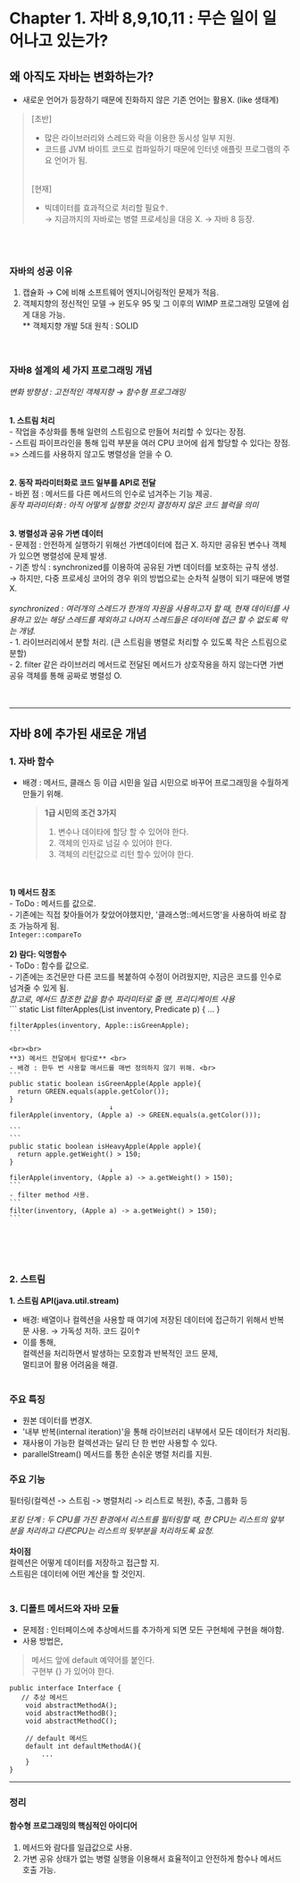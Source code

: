 # Chapter 1. 자바 8,9,10,11 : 무슨 일이 일어나고 있는가?

## 왜 아직도 자바는 변화하는가? <br>
- 새로운 언어가 등장하기 때문에 진화하지 않은 기존 언어는 활용X. (like 생태계)<br>

> [초반] <br>
  > - 많은 라이브러리와 스레드와 락을 이용한 동시성 일부 지원. <br>
  > - 코드를 JVM 바이트 코드로 컴파일하기 때문에 인터넷 애플릿 프로그램의 주요 언어가 됨. <br><br>
>
> [현재] <br>
  > - 빅데이터를 효과적으로 처리할 필요↑. <br>
  > → 지금까지의 자바로는 병렬 프로세싱을 대응 X. → 자바 8 등장.

<br><br>


  ### 자바의 성공 이유 <br>
  1. 캡슐화 → C에 비해 소프트웨어 엔지니어링적인 문제가 적음.
  2. 객체지향의 정신적인 모델 → 윈도우 95 및 그 이후의 WIMP 프로그래밍 모델에 쉽게 대응 가능. <br>
     ** 객체지향 개발 5대 원칙 : SOLID <br><br><br>


  ### 자바8 설계의 세 가지 프로그래밍 개념 <br>
  *변화 방향성 : 고전적인 객체지향 → 함수형 프로그래밍* <br><br>

  **1. 스트림 처리**<br>
     - 작업을 추상화를 통해 일련의 스트림으로 만들어 처리할 수 있다는 장점. <br>
     - 스트림 파이프라인을 통해 입력 부분을 여러 CPU 코어에 쉽게 할당할 수 있다는 장점.<br>
      => 스레드를 사용하지 않고도 병렬성을 얻을 수 O. <br><br>
      
  **2. 동작 파라미터화로 코드 일부를 API로 전달** <br>
    - 바뀐 점 : 메서드를 다른 메서드의 인수로 넘겨주는 기능 제공. <br>
    *동작 파라미터화 : 아직 어떻게 실행할 것인지 결정하지 않은 코드 블럭을 의미*<br><br>
  
  **3. 병렬성과 공유 가변 데이터** <br>
    - 문제점 : 안전하게 실행하기 위해선 가변데이터에 접근 X. 하지만 공유된 변수나 객체가 있으면 병렬성에 문제 발생.<br>
    - 기존 방식 : synchronized를 이용하여 공유된 가변 데이터를 보호하는 규칙 생성. <br>
      → 하지만, 다중 프로세싱 코어의 경우 위의 방법으로는 순차적 실행이 되기 때문에 병렬 X. <br><br>
      *synchronized : 여러개의 스레드가 한개의 자원을 사용하고자 할 때, 현재 데이터를 사용하고 있는 해당 스레드를 제외하고 나머지 스레드들은 데이터에 접근 할 수 없도록 막는 개념.* <br>
    - 1. 라이브러리에서 분할 처리. (큰 스트림을 병렬로 처리할 수 있도록 작은 스트림으로 분할) <br>
    - 2. filter 같은 라이브러리 메서드로 전달된 메서드가 상호작용을 하지 않는다면 가변 공유 객체를 통해 공짜로 병렬성 O. <br>
      <br><br>

---
## 자바 8에 추가된 새로운 개념
### 1. 자바 함수 <br>
- 배경 : 메서드, 클래스 등 이급 시민을 일급 시민으로 바꾸어 프로그래밍을 수월하게 만들기 위해. <br>
  > **1급 시민의 조건 3가지**
  > 1. 변수나 데이타에 할당 할 수 있어야 한다.
  > 2. 객체의 인자로 넘길 수 있어야 한다.
  > 3. 객체의 리턴값으로 리턴 할수 있어야 한다. 

<br><br>
	**1) 메서드 참조** <br>
	- ToDo : 메서드를 값으로. <br>
	- 기존에는 직접 찾아들어가 찾았어야했지만, '클래스명::메서드명'을 사용하여 바로 참조 가능하게 됨.<br>
	```
	Integer::compareTo
	```
	<br><br>
	**2) 람다: 익명함수** <br>
	- ToDo : 함수를 값으로. <br>
	- 기존에는 조건문만 다른 코드를 복붙하여 수정이 어려웠지만, 지금은 코드를 인수로 넘겨줄 수 있게 됨.<br>
	*참고로, 메서드 참조한 값을 함수 파라미터로 줄 땐, 프리디케이트 사용* <br>
	```
	static List<Apple> filterApples(List<Apple> inventory, Predicate<Apple> p) { ... }
	
	filterApples(inventory, Apple::isGreenApple);
	```
	
	<br><br>
	**3) 메서드 전달에서 람다로** <br>
	- 배경 : 한두 번 사용할 매서드를 매번 정의하지 않기 위해. <br>
	```
	public static boolean isGreenApple(Apple apple){
	  return GREEN.equals(apple.getColor());
	}
	                         ↓   
	filerApple(inventory, (Apple a) -> GREEN.equals(a.getColor()));
	
	```
	```
	public static boolean isHeavyApple(Apple apple){
	  return apple.getWeight() > 150;
	}
	                         ↓   
	filerApple(inventory, (Apple a) -> a.getWeight() > 150);
	```
	- filter method 사용.
	```
	filter(inventory, (Apple a) -> a.getWeight() > 150);
	```
<br><br><br>
### 2. 스트림
**1. 스트림 API(java.util.stream)** <br>
- 배경: 배열이나 컬렉션을 사용할 때 여기에 저장된 데이터에 접근하기 위해서 반복문 사용. → 가독성 저하. 코드 길이↑ <br>
- 이를 통해, <br>
  컬렉션을 처리하면서 발생하는 모호함과 반복적인 코드 문제, <br>
  멀티코어 활용 어려움을 해결. <br><br>

### 주요 특징
- 원본 데이터를 변경X. <br>
- '내부 반복(internal iteration)'을 통해 라이브러리 내부에서 모든 데이터가 처리됨. <br>
- 재사용이 가능한 컬렉션과는 달리 단 한 번만 사용할 수 있다. <br>
- parallelStream() 메서드를 통한 손쉬운 병렬 처리를 지원. <br>

### 주요 기능
필터링(컬렉션 -> 스트림 -> 병렬처리 -> 리스트로 복원), 추출, 그룹화 등

*포킹 단계 : 두 CPU를 가진 환경에서 리스트를 필터링할 때, 한 CPU는 리스트의 앞부분을 처리하고 다른CPU는 리스트의 뒷부분을 처리하도록 요청.* <br><br>
**차이점** <br>
컬렉션은 어떻게 데이터를 저장하고 접근할 지. <br>
스트림은 데이터에 어떤 계산을 할 것인지. <br><br>


### 3. 디폴트 메서드와 자바 모듈
- 문제점 : 인터페이스에 추상메서드를 추가하게 되면 모든 구현체에 구현을 해야함. <br>
- 사용 방법은, <br>
> 메서드 앞에 default 예약어를 붙인다. <br>
> 구현부 {} 가 있어야 한다. <br>
```
public interface Interface {
   // 추상 메서드 
    void abstractMethodA();
    void abstractMethodB();
    void abstractMethodC();

    // default 메서드
    default int defaultMethodA(){
    	...
    }
}
```
---
### 정리
#### 함수형 프로그래밍의 핵심적인 아이디어
1. 메서드와 람다를 일급값으로 사용.
2. 가변 공유 상태가 없는 병렬 실행을 이용해서 효율적이고 안전하게 함수나 메서드 호출 가능.
